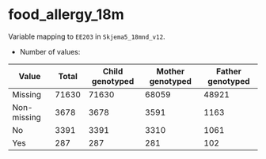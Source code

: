 # food_allergy_18m
Variable mapping to `EE203` in `Skjema5_18mnd_v12`.
- Number of values:

| Value | Total | Child genotyped | Mother genotyped | Father genotyped |
| ----- | ----- | --------------- | ---------------- | ---------------- |
| Missing | 71630 | 71630 | 68059 | 48921 |
| Non-missing | 3678 | 3678 | 3591 | 1163 |
| No | 3391 | 3391 | 3310 |1061 |
| Yes | 287 | 287 | 281 |102 |



